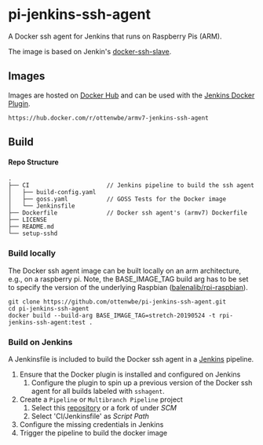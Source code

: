 # pi-jenkins-ssh-agent
A Docker ssh agent for Jenkins that runs on Raspberry Pis (ARM).

The image is based on Jenkin's [docker-ssh-slave](https://github.com/jenkinsci/docker-ssh-slave).

## Images

Images are hosted on [Docker Hub](https://hub.docker.com/) and can be used with the [Jenkins Docker Plugin](https://wiki.jenkins.io/display/JENKINS/Docker+Plugin).

```
https://hub.docker.com/r/ottenwbe/armv7-jenkins-ssh-agent
```

## Build

#### Repo Structure

```
.
├── CI                      // Jenkins pipeline to build the ssh agent
│   ├── build-config.yaml    
│   ├── goss.yaml           // GOSS Tests for the Docker image
│   └── Jenkinsfile         
├── Dockerfile              // Docker ssh agent's (armv7) Dockerfile
├── LICENSE
├── README.md
└── setup-sshd
```

### Build locally

The Docker ssh agent image can be built locally on an arm architecture, e.g., on a raspberry pi.
Note, the BASE_IMAGE_TAG build arg has to be set to specify the version of the underlying Raspbian ([balenalib/rpi-raspbian](https://hub.docker.com/r/balenalib/rpi-raspbian)).

```
git clone https://github.com/ottenwbe/pi-jenkins-ssh-agent.git
cd pi-jenkins-ssh-agent
docker build --build-arg BASE_IMAGE_TAG=stretch-20190524 -t rpi-jenkins-ssh-agent:test .
```

### Build on Jenkins

A Jenkinsfile is included to build the Docker ssh agent in a [Jenkins](https://jenkins.io/) pipeline.

1. Ensure that the Docker plugin is installed and configured on Jenkins
    1. Configure the plugin to spin up a previous version of the Docker ssh agent for all builds labeled with ```sshagent```.
1. Create a ```Pipeline``` or ```Multibranch Pipeline``` project
    1. Select this [repository](https://github.com/ottenwbe/pi-jenkins-ssh-agent) or a fork of under _SCM_
    1. Select 'CI/Jenkinsfile' as _Script Path_
1. Configure the missing credentials in Jenkins
1. Trigger the pipeline to build the docker image